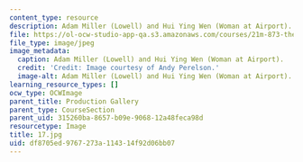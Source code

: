 ```yaml
---
content_type: resource
description: Adam Miller (Lowell) and Hui Ying Wen (Woman at Airport).
file: https://ol-ocw-studio-app-qa.s3.amazonaws.com/courses/21m-873-theater-arts-topics-fall-2004-january-iap-2005/df8705ed9767273a114314f92d06bb07_17.jpg
file_type: image/jpeg
image_metadata:
  caption: Adam Miller (Lowell) and Hui Ying Wen (Woman at Airport).
  credit: 'Credit: Image courtesy of Andy Perelson.'
  image-alt: Adam Miller (Lowell) and Hui Ying Wen (Woman at Airport).
learning_resource_types: []
ocw_type: OCWImage
parent_title: Production Gallery
parent_type: CourseSection
parent_uid: 315260ba-8657-b09e-9068-12a48feca98d
resourcetype: Image
title: 17.jpg
uid: df8705ed-9767-273a-1143-14f92d06bb07
---
```

